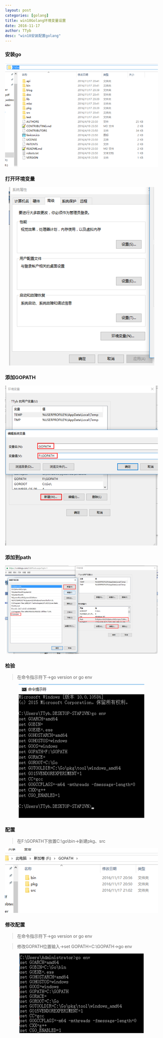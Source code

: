```yaml
---
layout: post
categories: [golang]
title: win10Golang环境变量设置
date: 2016-11-17
author: TTyb
desc: "win10安装配置golang"
---
```


### 安装go

<p style="text-align:center"><img src="/static/postimage/golang/win10/996148-20161117211929685-502347702.png" class="img-responsive"/></p>

### 打开环境变量

<p style="text-align:center"><img src="/static/postimage/golang/win10/996148-20161117212849154-1281210372.png" class="img-responsive"/></p>

### 添加GOPATH

<p style="text-align:center"><img src="/static/postimage/golang/win10/996148-20161117213010029-848276311.png" class="img-responsive"/></p>

### 添加到path

<p style="text-align:center"><img src="/static/postimage/golang/win10/996148-20161117213122888-1112806014.png" class="img-responsive"/></p>

### 检验

>在命令指示符下->go version or go env

<p style="text-align:center"><img src="/static/postimage/golang/win10/996148-20161117213254607-833437215.png" class="img-responsive"/></p>

### 配置

>在F:\GOPATH下放置C:\go\bin->新建pkg、src

<p style="text-align:center"><img src="/static/postimage/golang/win10/996148-20161117215212373-325087345.png" class="img-responsive"/></p>

### 修改配置

>在命令指示符下->go version or go env

>修改GOPATH位置输入->set GOPATH=C:\GOPATH->go env

<p style="text-align:center"><img src="/static/postimage/golang/win10/996148-20161125100046596-1597733810.png" class="img-responsive"/></p>